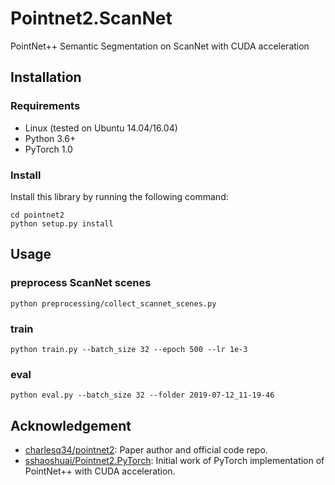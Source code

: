 # Pointnet2.ScanNet
PointNet++ Semantic Segmentation on ScanNet with CUDA acceleration

## Installation
### Requirements
* Linux (tested on Ubuntu 14.04/16.04)
* Python 3.6+
* PyTorch 1.0

### Install 
Install this library by running the following command:

```shell
cd pointnet2
python setup.py install
```

## Usage
### preprocess ScanNet scenes
```shell
python preprocessing/collect_scannet_scenes.py
```

### train
```shell
python train.py --batch_size 32 --epoch 500 --lr 1e-3
```

### eval
```shell
python eval.py --batch_size 32 --folder 2019-07-12_11-19-46
```

## Acknowledgement
* [charlesq34/pointnet2](https://github.com/charlesq34/pointnet2): Paper author and official code repo.
* [sshaoshuai/Pointnet2.PyTorch](https://github.com/sshaoshuai/Pointnet2.PyTorch): Initial work of PyTorch implementation of PointNet++ with CUDA acceleration.

